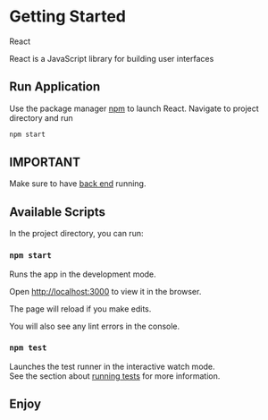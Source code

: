 # Getting Started
React

React is a JavaScript library for building user interfaces


## Run Application

Use the package manager [npm](https://https://nodejs.org/en/) to launch React. Navigate to project directory and run

```bash
npm start
```


## IMPORTANT
Make  sure to have [back end](https://github.com/Hack-Diversity/cscl-team4-backend_) running.

## Available Scripts

In the project directory, you can run:

### `npm start`

Runs the app in the development mode.

Open [http://localhost:3000](http://localhost:3000) to view it in the browser.

The page will reload if you make edits.

You will also see any lint errors in the console.

### `npm test`

Launches the test runner in the interactive watch mode.<br />
See the section about [running tests](https://facebook.github.io/create-react-app/docs/running-tests) for more information.


## Enjoy